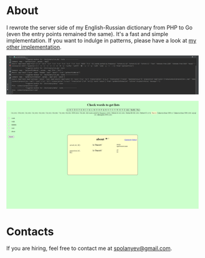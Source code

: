 # About

I rewrote the server side of my English-Russian dictionary from PHP to Go (even the entry points remained the same). It's a fast and simple implementation. If you want to indulge in patterns, please have a look at [my other implementation](https://github.com/spolanyev/clean-architecture).

![Server](https://github.com/spolanyev/dictionary/blob/main/server.png?raw=true)

![UI](https://github.com/spolanyev/dictionary/blob/main/UI.png?raw=true)

# Contacts

If you are hiring, feel free to contact me at [spolanyev@gmail.com](mailto:spolanyev@gmail.com?subject=Go%3A%20vacancy).
